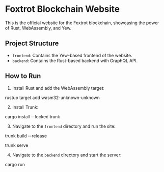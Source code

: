 # Foxtrot Blockchain Website

This is the official website for the Foxtrot blockchain, showcasing the power of Rust, WebAssembly, and Yew.

## Project Structure

- `frontend`: Contains the Yew-based frontend of the website.
- `backend`: Contains the Rust-based backend with GraphQL API.

## How to Run

1. Install Rust and add the WebAssembly target:

rustup target add wasm32-unknown-unknown

2. Install Trunk:

cargo install --locked trunk

3. Navigate to the `frontend` directory and run the site:

trunk build --release

trunk serve

4. Navigate to the `backend` directory and start the server:

cargo run


